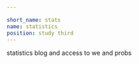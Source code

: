 ```yaml
---

short_name: stats
name: statistics
position: study third
---
```

statistics blog and access to we and probs 